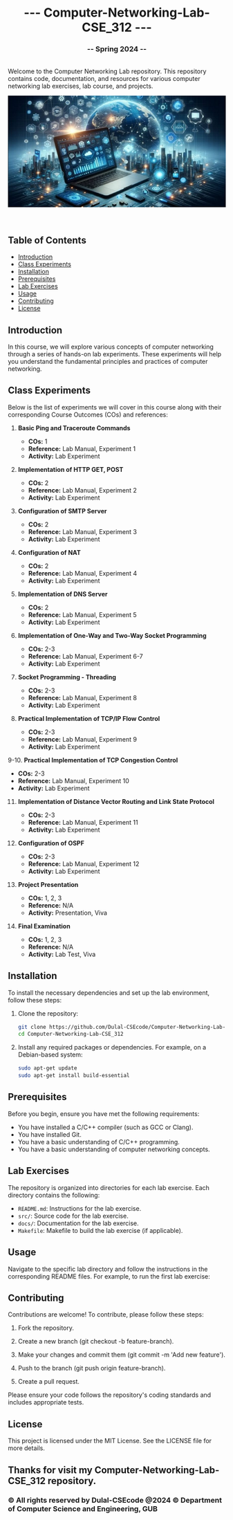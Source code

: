 <h1 align="center"> --- Computer-Networking-Lab-CSE_312 ---</h1>  
<h3 align="center">-- Spring 2024 --</h3>
<br />
Welcome to the Computer Networking Lab repository. This repository contains code, documentation, and resources for various computer networking lab exercises, lab course, and projects.
<br />

![Networking Lab](networkinglabbanner.jpg)

<br />

## Table of Contents

- [Introduction](#introduction)
- [Class Experiments](#class-experiments)
- [Installation](#installation)
- [Prerequisites](#prerequisites)
- [Lab Exercises](#lab-exercises)
- [Usage](#usage)
- [Contributing](#contributing)
- [License](#license)

## Introduction

In this course, we will explore various concepts of computer networking through a series of hands-on lab experiments. These experiments will help you understand the fundamental principles and practices of computer networking.

## Class Experiments

Below is the list of experiments we will cover in this course along with their corresponding Course Outcomes (COs) and references:

1. **Basic Ping and Traceroute Commands**
   - **COs:** 1
   - **Reference:** Lab Manual, Experiment 1
   - **Activity:** Lab Experiment

2. **Implementation of HTTP GET, POST**
   - **COs:** 2
   - **Reference:** Lab Manual, Experiment 2
   - **Activity:** Lab Experiment

3. **Configuration of SMTP Server**
   - **COs:** 2
   - **Reference:** Lab Manual, Experiment 3
   - **Activity:** Lab Experiment

4. **Configuration of NAT**
   - **COs:** 2
   - **Reference:** Lab Manual, Experiment 4
   - **Activity:** Lab Experiment

5. **Implementation of DNS Server**
   - **COs:** 2
   - **Reference:** Lab Manual, Experiment 5
   - **Activity:** Lab Experiment

6. **Implementation of One-Way and Two-Way Socket Programming**
   - **COs:** 2-3
   - **Reference:** Lab Manual, Experiment 6-7
   - **Activity:** Lab Experiment

7. **Socket Programming - Threading**
   - **COs:** 2-3
   - **Reference:** Lab Manual, Experiment 8
   - **Activity:** Lab Experiment

8. **Practical Implementation of TCP/IP Flow Control**
   - **COs:** 2-3
   - **Reference:** Lab Manual, Experiment 9
   - **Activity:** Lab Experiment

9-10. **Practical Implementation of TCP Congestion Control**
   - **COs:** 2-3
   - **Reference:** Lab Manual, Experiment 10
   - **Activity:** Lab Experiment

11. **Implementation of Distance Vector Routing and Link State Protocol**
    - **COs:** 2-3
    - **Reference:** Lab Manual, Experiment 11
    - **Activity:** Lab Experiment

12. **Configuration of OSPF**
    - **COs:** 2-3
    - **Reference:** Lab Manual, Experiment 12
    - **Activity:** Lab Experiment

13. **Project Presentation**
    - **COs:** 1, 2, 3
    - **Reference:** N/A
    - **Activity:** Presentation, Viva

14. **Final Examination**
    - **COs:** 1, 2, 3
    - **Reference:** N/A
    - **Activity:** Lab Test, Viva


## Installation

To install the necessary dependencies and set up the lab environment, follow these steps:

1. Clone the repository:

    ```bash
    git clone https://github.com/Dulal-CSEcode/Computer-Networking-Lab-CSE_312.git
    cd Computer-Networking-Lab-CSE_312
    ```

2. Install any required packages or dependencies. For example, on a Debian-based system:

    ```bash
    sudo apt-get update
    sudo apt-get install build-essential
    ```

## Prerequisites

Before you begin, ensure you have met the following requirements:

- You have installed a C/C++ compiler (such as GCC or Clang).
- You have installed Git.
- You have a basic understanding of C/C++ programming.
- You have a basic understanding of computer networking concepts.

## Lab Exercises

The repository is organized into directories for each lab exercise. Each directory contains the following:

- `README.md`: Instructions for the lab exercise.
- `src/`: Source code for the lab exercise.
- `docs/`: Documentation for the lab exercise.
- `Makefile`: Makefile to build the lab exercise (if applicable).

## Usage

Navigate to the specific lab directory and follow the instructions in the corresponding README files. For example, to run the first lab exercise:

## Contributing
Contributions are welcome! To contribute, please follow these steps:

1. Fork the repository.

2. Create a new branch (git checkout -b feature-branch).

3. Make your changes and commit them (git commit -m 'Add new feature').

4. Push to the branch (git push origin feature-branch).

5. Create a pull request.

Please ensure your code follows the repository's coding standards and includes appropriate tests.

## License
This project is licensed under the MIT License. See the LICENSE file for more details.


<h2> Thanks for visit my Computer-Networking-Lab-CSE_312 repository.</h2>
<h3>© All rights reserved by Dulal-CSEcode @2024 © Department of Computer Science and Engineering, GUB </h3>
